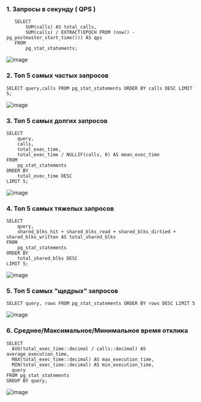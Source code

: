 ### 1. Запросы в секунду ( QPS )
```
   SELECT
       SUM(calls) AS total_calls,
       SUM(calls) / EXTRACT(EPOCH FROM (now() - pg_postmaster_start_time())) AS qps
   FROM
       pg_stat_statements;
```
![image](https://github.com/user-attachments/assets/794cc675-8ee5-4f96-be01-be1f7b91309f)

### 2. Топ 5 самых частых запросов
```
SELECT query,calls FROM pg_stat_statements ORDER BY calls DESC LIMIT 5;
```
![image](https://github.com/user-attachments/assets/329fb03f-b610-4e8b-ba40-efaa1c76c067)

### 3. Топ 5 самых долгих запросов
```
SELECT
    query,
    calls,
    total_exec_time,
    total_exec_time / NULLIF(calls, 0) AS mean_exec_time
FROM
    pg_stat_statements
ORDER BY
    total_exec_time DESC
LIMIT 5;
```
![image](https://github.com/user-attachments/assets/da74c00b-f04f-4125-94b6-3eed0984c33d)

### 4. Топ 5 самых тяжелых запросов
```
SELECT
    query,
    shared_blks_hit + shared_blks_read + shared_blks_dirtied + shared_blks_written AS total_shared_blks
FROM
    pg_stat_statements
ORDER BY
    total_shared_blks DESC
LIMIT 5;
```
![image](https://github.com/user-attachments/assets/ec1cb282-d5fa-48fe-95b1-69d9f2fe9ee2)

### 5. Топ 5 самых "щедрых" запросов
```
SELECT query, rows FROM pg_stat_statements ORDER BY rows DESC LIMIT 5
```
![image](https://github.com/user-attachments/assets/4665eb86-17c8-4c33-9eaf-f711b52cc94c)

### 6. Среднее/Максимальное/Минимальное время отклика
```
SELECT
  AVG(total_exec_time::decimal / calls::decimal) AS average_execution_time,
  MAX(total_exec_time::decimal) AS max_execution_time,
  MIN(total_exec_time::decimal) AS min_execution_time,
  query
FROM pg_stat_statements
GROUP BY query;
```
![image](https://github.com/user-attachments/assets/1391f6e7-4ee6-46fd-b70c-5bca34f1bc47)
